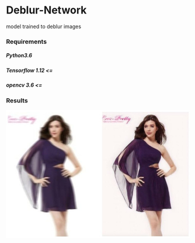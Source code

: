 # Deblur-Network
model trained to deblur images


### Requirements
##### Python3.6
##### Tensorflow 1.12 <=
##### opencv 3.6 <= 

### Results
![alt text](https://github.com/anish9/Deblur-Network/blob/master/outputs/abc1.jpg)
